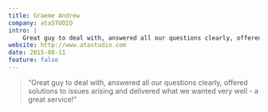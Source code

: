 ```yaml
---
title: Graeme Andrew
company: ataSTUDIO
intro: |
    Great guy to deal with, answered all our questions clearly, offered solutions to issues arising and delivered what we wanted very well -  a great service!
website: http://www.atastudio.com
date: 2015-08-11
feature: false
---
```


> “Great guy to deal with, answered all our questions clearly, offered solutions to issues arising and delivered what we wanted very well -  a great service!”
